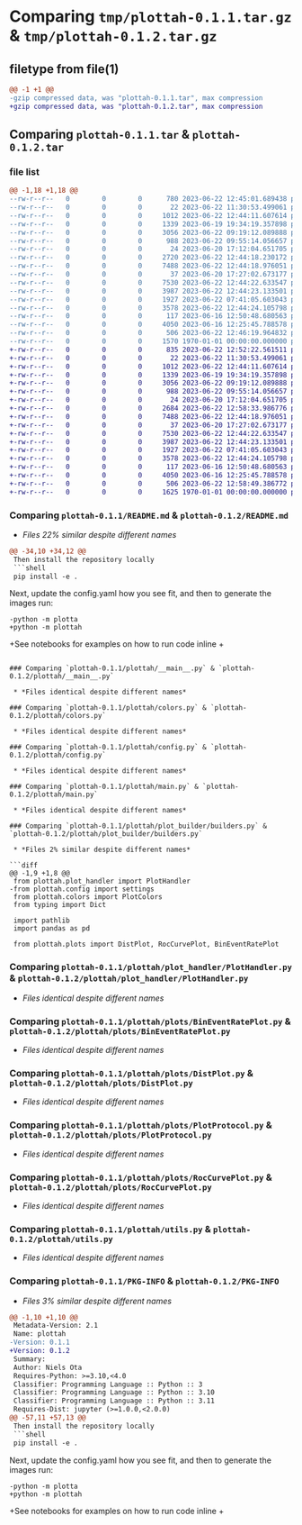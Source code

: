 # Comparing `tmp/plottah-0.1.1.tar.gz` & `tmp/plottah-0.1.2.tar.gz`

## filetype from file(1)

```diff
@@ -1 +1 @@
-gzip compressed data, was "plottah-0.1.1.tar", max compression
+gzip compressed data, was "plottah-0.1.2.tar", max compression
```

## Comparing `plottah-0.1.1.tar` & `plottah-0.1.2.tar`

### file list

```diff
@@ -1,18 +1,18 @@
--rw-r--r--   0        0        0      780 2023-06-22 12:45:01.689438 plottah-0.1.1/README.md
--rw-r--r--   0        0        0       22 2023-06-22 11:30:53.499061 plottah-0.1.1/plottah/__init__.py
--rw-r--r--   0        0        0     1012 2023-06-22 12:44:11.607614 plottah-0.1.1/plottah/__main__.py
--rw-r--r--   0        0        0     1339 2023-06-19 19:34:19.357898 plottah-0.1.1/plottah/colors.py
--rw-r--r--   0        0        0     3056 2023-06-22 09:19:12.089888 plottah-0.1.1/plottah/config.py
--rw-r--r--   0        0        0      988 2023-06-22 09:55:14.056657 plottah-0.1.1/plottah/main.py
--rw-r--r--   0        0        0       24 2023-06-20 17:12:04.651705 plottah-0.1.1/plottah/plot_builder/__init__.py
--rw-r--r--   0        0        0     2720 2023-06-22 12:44:18.230172 plottah-0.1.1/plottah/plot_builder/builders.py
--rw-r--r--   0        0        0     7488 2023-06-22 12:44:18.976051 plottah-0.1.1/plottah/plot_handler/PlotHandler.py
--rw-r--r--   0        0        0       37 2023-06-20 17:27:02.673177 plottah-0.1.1/plottah/plot_handler/__init__.py
--rw-r--r--   0        0        0     7530 2023-06-22 12:44:22.633547 plottah-0.1.1/plottah/plots/BinEventRatePlot.py
--rw-r--r--   0        0        0     3987 2023-06-22 12:44:23.133501 plottah-0.1.1/plottah/plots/DistPlot.py
--rw-r--r--   0        0        0     1927 2023-06-22 07:41:05.603043 plottah-0.1.1/plottah/plots/PlotProtocol.py
--rw-r--r--   0        0        0     3578 2023-06-22 12:44:24.105798 plottah-0.1.1/plottah/plots/RocCurvePlot.py
--rw-r--r--   0        0        0      117 2023-06-16 12:50:48.680563 plottah-0.1.1/plottah/plots/__init__.py
--rw-r--r--   0        0        0     4050 2023-06-16 12:25:45.788578 plottah-0.1.1/plottah/utils.py
--rw-r--r--   0        0        0      506 2023-06-22 12:46:19.964832 plottah-0.1.1/pyproject.toml
--rw-r--r--   0        0        0     1570 1970-01-01 00:00:00.000000 plottah-0.1.1/PKG-INFO
+-rw-r--r--   0        0        0      835 2023-06-22 12:52:22.561511 plottah-0.1.2/README.md
+-rw-r--r--   0        0        0       22 2023-06-22 11:30:53.499061 plottah-0.1.2/plottah/__init__.py
+-rw-r--r--   0        0        0     1012 2023-06-22 12:44:11.607614 plottah-0.1.2/plottah/__main__.py
+-rw-r--r--   0        0        0     1339 2023-06-19 19:34:19.357898 plottah-0.1.2/plottah/colors.py
+-rw-r--r--   0        0        0     3056 2023-06-22 09:19:12.089888 plottah-0.1.2/plottah/config.py
+-rw-r--r--   0        0        0      988 2023-06-22 09:55:14.056657 plottah-0.1.2/plottah/main.py
+-rw-r--r--   0        0        0       24 2023-06-20 17:12:04.651705 plottah-0.1.2/plottah/plot_builder/__init__.py
+-rw-r--r--   0        0        0     2684 2023-06-22 12:58:33.986776 plottah-0.1.2/plottah/plot_builder/builders.py
+-rw-r--r--   0        0        0     7488 2023-06-22 12:44:18.976051 plottah-0.1.2/plottah/plot_handler/PlotHandler.py
+-rw-r--r--   0        0        0       37 2023-06-20 17:27:02.673177 plottah-0.1.2/plottah/plot_handler/__init__.py
+-rw-r--r--   0        0        0     7530 2023-06-22 12:44:22.633547 plottah-0.1.2/plottah/plots/BinEventRatePlot.py
+-rw-r--r--   0        0        0     3987 2023-06-22 12:44:23.133501 plottah-0.1.2/plottah/plots/DistPlot.py
+-rw-r--r--   0        0        0     1927 2023-06-22 07:41:05.603043 plottah-0.1.2/plottah/plots/PlotProtocol.py
+-rw-r--r--   0        0        0     3578 2023-06-22 12:44:24.105798 plottah-0.1.2/plottah/plots/RocCurvePlot.py
+-rw-r--r--   0        0        0      117 2023-06-16 12:50:48.680563 plottah-0.1.2/plottah/plots/__init__.py
+-rw-r--r--   0        0        0     4050 2023-06-16 12:25:45.788578 plottah-0.1.2/plottah/utils.py
+-rw-r--r--   0        0        0      506 2023-06-22 12:58:49.386772 plottah-0.1.2/pyproject.toml
+-rw-r--r--   0        0        0     1625 1970-01-01 00:00:00.000000 plottah-0.1.2/PKG-INFO
```

### Comparing `plottah-0.1.1/README.md` & `plottah-0.1.2/README.md`

 * *Files 22% similar despite different names*

```diff
@@ -34,10 +34,12 @@
 Then install the repository locally
 ```shell
 pip install -e .
 ```
 
 Next, update the config.yaml how you see fit, and then to generate the images run:
 ```shell
-python -m plotta
+python -m plottah
 ```
 
+See notebooks for examples on how to run code inline
+
```

### Comparing `plottah-0.1.1/plottah/__main__.py` & `plottah-0.1.2/plottah/__main__.py`

 * *Files identical despite different names*

### Comparing `plottah-0.1.1/plottah/colors.py` & `plottah-0.1.2/plottah/colors.py`

 * *Files identical despite different names*

### Comparing `plottah-0.1.1/plottah/config.py` & `plottah-0.1.2/plottah/config.py`

 * *Files identical despite different names*

### Comparing `plottah-0.1.1/plottah/main.py` & `plottah-0.1.2/plottah/main.py`

 * *Files identical despite different names*

### Comparing `plottah-0.1.1/plottah/plot_builder/builders.py` & `plottah-0.1.2/plottah/plot_builder/builders.py`

 * *Files 2% similar despite different names*

```diff
@@ -1,9 +1,8 @@
 from plottah.plot_handler import PlotHandler
-from plottah.config import settings
 from plottah.colors import PlotColors
 from typing import Dict
 
 import pathlib
 import pandas as pd
 
 from plottah.plots import DistPlot, RocCurvePlot, BinEventRatePlot
```

### Comparing `plottah-0.1.1/plottah/plot_handler/PlotHandler.py` & `plottah-0.1.2/plottah/plot_handler/PlotHandler.py`

 * *Files identical despite different names*

### Comparing `plottah-0.1.1/plottah/plots/BinEventRatePlot.py` & `plottah-0.1.2/plottah/plots/BinEventRatePlot.py`

 * *Files identical despite different names*

### Comparing `plottah-0.1.1/plottah/plots/DistPlot.py` & `plottah-0.1.2/plottah/plots/DistPlot.py`

 * *Files identical despite different names*

### Comparing `plottah-0.1.1/plottah/plots/PlotProtocol.py` & `plottah-0.1.2/plottah/plots/PlotProtocol.py`

 * *Files identical despite different names*

### Comparing `plottah-0.1.1/plottah/plots/RocCurvePlot.py` & `plottah-0.1.2/plottah/plots/RocCurvePlot.py`

 * *Files identical despite different names*

### Comparing `plottah-0.1.1/plottah/utils.py` & `plottah-0.1.2/plottah/utils.py`

 * *Files identical despite different names*

### Comparing `plottah-0.1.1/PKG-INFO` & `plottah-0.1.2/PKG-INFO`

 * *Files 3% similar despite different names*

```diff
@@ -1,10 +1,10 @@
 Metadata-Version: 2.1
 Name: plottah
-Version: 0.1.1
+Version: 0.1.2
 Summary: 
 Author: Niels Ota
 Requires-Python: >=3.10,<4.0
 Classifier: Programming Language :: Python :: 3
 Classifier: Programming Language :: Python :: 3.10
 Classifier: Programming Language :: Python :: 3.11
 Requires-Dist: jupyter (>=1.0.0,<2.0.0)
@@ -57,11 +57,13 @@
 Then install the repository locally
 ```shell
 pip install -e .
 ```
 
 Next, update the config.yaml how you see fit, and then to generate the images run:
 ```shell
-python -m plotta
+python -m plottah
 ```
 
+See notebooks for examples on how to run code inline
+
```

